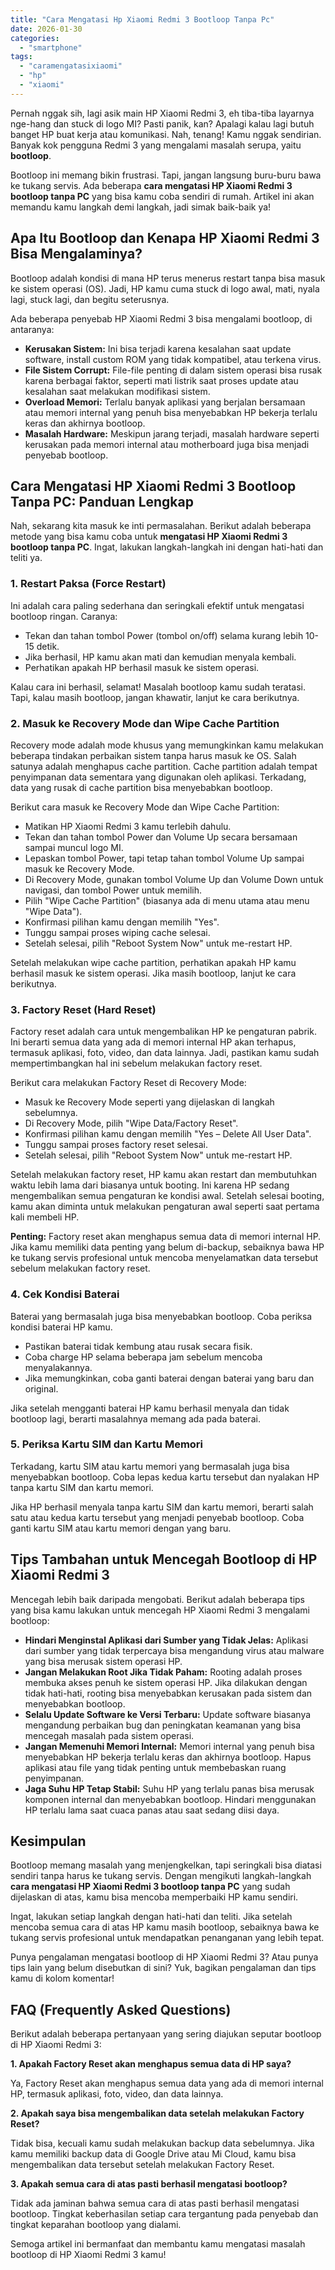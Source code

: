 ```yaml
---
title: "Cara Mengatasi Hp Xiaomi Redmi 3 Bootloop Tanpa Pc"
date: 2026-01-30
categories: 
  - "smartphone"
tags: 
  - "caramengatasixiaomi"
  - "hp"
  - "xiaomi"
---
```


Pernah nggak sih, lagi asik main HP Xiaomi Redmi 3, eh tiba-tiba layarnya nge-hang dan stuck di logo MI? Pasti panik, kan? Apalagi kalau lagi butuh banget HP buat kerja atau komunikasi. Nah, tenang! Kamu nggak sendirian. Banyak kok pengguna Redmi 3 yang mengalami masalah serupa, yaitu **bootloop**.

Bootloop ini memang bikin frustrasi. Tapi, jangan langsung buru-buru bawa ke tukang servis. Ada beberapa **cara mengatasi HP Xiaomi Redmi 3 bootloop tanpa PC** yang bisa kamu coba sendiri di rumah. Artikel ini akan memandu kamu langkah demi langkah, jadi simak baik-baik ya!

## Apa Itu Bootloop dan Kenapa HP Xiaomi Redmi 3 Bisa Mengalaminya?

Bootloop adalah kondisi di mana HP terus menerus restart tanpa bisa masuk ke sistem operasi (OS). Jadi, HP kamu cuma stuck di logo awal, mati, nyala lagi, stuck lagi, dan begitu seterusnya.

Ada beberapa penyebab HP Xiaomi Redmi 3 bisa mengalami bootloop, di antaranya:

- **Kerusakan Sistem:** Ini bisa terjadi karena kesalahan saat update software, install custom ROM yang tidak kompatibel, atau terkena virus.
- **File Sistem Corrupt:** File-file penting di dalam sistem operasi bisa rusak karena berbagai faktor, seperti mati listrik saat proses update atau kesalahan saat melakukan modifikasi sistem.
- **Overload Memori:** Terlalu banyak aplikasi yang berjalan bersamaan atau memori internal yang penuh bisa menyebabkan HP bekerja terlalu keras dan akhirnya bootloop.
- **Masalah Hardware:** Meskipun jarang terjadi, masalah hardware seperti kerusakan pada memori internal atau motherboard juga bisa menjadi penyebab bootloop.

## Cara Mengatasi HP Xiaomi Redmi 3 Bootloop Tanpa PC: Panduan Lengkap

Nah, sekarang kita masuk ke inti permasalahan. Berikut adalah beberapa metode yang bisa kamu coba untuk **mengatasi HP Xiaomi Redmi 3 bootloop tanpa PC**. Ingat, lakukan langkah-langkah ini dengan hati-hati dan teliti ya.

### 1\. Restart Paksa (Force Restart)

Ini adalah cara paling sederhana dan seringkali efektif untuk mengatasi bootloop ringan. Caranya:

- Tekan dan tahan tombol Power (tombol on/off) selama kurang lebih 10-15 detik.
- Jika berhasil, HP kamu akan mati dan kemudian menyala kembali.
- Perhatikan apakah HP berhasil masuk ke sistem operasi.

Kalau cara ini berhasil, selamat! Masalah bootloop kamu sudah teratasi. Tapi, kalau masih bootloop, jangan khawatir, lanjut ke cara berikutnya.

### 2\. Masuk ke Recovery Mode dan Wipe Cache Partition

Recovery mode adalah mode khusus yang memungkinkan kamu melakukan beberapa tindakan perbaikan sistem tanpa harus masuk ke OS. Salah satunya adalah menghapus cache partition. Cache partition adalah tempat penyimpanan data sementara yang digunakan oleh aplikasi. Terkadang, data yang rusak di cache partition bisa menyebabkan bootloop.

Berikut cara masuk ke Recovery Mode dan Wipe Cache Partition:

- Matikan HP Xiaomi Redmi 3 kamu terlebih dahulu.
- Tekan dan tahan tombol Power dan Volume Up secara bersamaan sampai muncul logo MI.
- Lepaskan tombol Power, tapi tetap tahan tombol Volume Up sampai masuk ke Recovery Mode.
- Di Recovery Mode, gunakan tombol Volume Up dan Volume Down untuk navigasi, dan tombol Power untuk memilih.
- Pilih "Wipe Cache Partition" (biasanya ada di menu utama atau menu "Wipe Data").
- Konfirmasi pilihan kamu dengan memilih "Yes".
- Tunggu sampai proses wiping cache selesai.
- Setelah selesai, pilih "Reboot System Now" untuk me-restart HP.

Setelah melakukan wipe cache partition, perhatikan apakah HP kamu berhasil masuk ke sistem operasi. Jika masih bootloop, lanjut ke cara berikutnya.

### 3\. Factory Reset (Hard Reset)

Factory reset adalah cara untuk mengembalikan HP ke pengaturan pabrik. Ini berarti semua data yang ada di memori internal HP akan terhapus, termasuk aplikasi, foto, video, dan data lainnya. Jadi, pastikan kamu sudah mempertimbangkan hal ini sebelum melakukan factory reset.

Berikut cara melakukan Factory Reset di Recovery Mode:

- Masuk ke Recovery Mode seperti yang dijelaskan di langkah sebelumnya.
- Di Recovery Mode, pilih "Wipe Data/Factory Reset".
- Konfirmasi pilihan kamu dengan memilih "Yes – Delete All User Data".
- Tunggu sampai proses factory reset selesai.
- Setelah selesai, pilih "Reboot System Now" untuk me-restart HP.

Setelah melakukan factory reset, HP kamu akan restart dan membutuhkan waktu lebih lama dari biasanya untuk booting. Ini karena HP sedang mengembalikan semua pengaturan ke kondisi awal. Setelah selesai booting, kamu akan diminta untuk melakukan pengaturan awal seperti saat pertama kali membeli HP.

**Penting:** Factory reset akan menghapus semua data di memori internal HP. Jika kamu memiliki data penting yang belum di-backup, sebaiknya bawa HP ke tukang servis profesional untuk mencoba menyelamatkan data tersebut sebelum melakukan factory reset.

### 4\. Cek Kondisi Baterai

Baterai yang bermasalah juga bisa menyebabkan bootloop. Coba periksa kondisi baterai HP kamu.

- Pastikan baterai tidak kembung atau rusak secara fisik.
- Coba charge HP selama beberapa jam sebelum mencoba menyalakannya.
- Jika memungkinkan, coba ganti baterai dengan baterai yang baru dan original.

Jika setelah mengganti baterai HP kamu berhasil menyala dan tidak bootloop lagi, berarti masalahnya memang ada pada baterai.

### 5\. Periksa Kartu SIM dan Kartu Memori

Terkadang, kartu SIM atau kartu memori yang bermasalah juga bisa menyebabkan bootloop. Coba lepas kedua kartu tersebut dan nyalakan HP tanpa kartu SIM dan kartu memori.

Jika HP berhasil menyala tanpa kartu SIM dan kartu memori, berarti salah satu atau kedua kartu tersebut yang menjadi penyebab bootloop. Coba ganti kartu SIM atau kartu memori dengan yang baru.

## Tips Tambahan untuk Mencegah Bootloop di HP Xiaomi Redmi 3

Mencegah lebih baik daripada mengobati. Berikut adalah beberapa tips yang bisa kamu lakukan untuk mencegah HP Xiaomi Redmi 3 mengalami bootloop:

- **Hindari Menginstal Aplikasi dari Sumber yang Tidak Jelas:** Aplikasi dari sumber yang tidak terpercaya bisa mengandung virus atau malware yang bisa merusak sistem operasi HP.
- **Jangan Melakukan Root Jika Tidak Paham:** Rooting adalah proses membuka akses penuh ke sistem operasi HP. Jika dilakukan dengan tidak hati-hati, rooting bisa menyebabkan kerusakan pada sistem dan menyebabkan bootloop.
- **Selalu Update Software ke Versi Terbaru:** Update software biasanya mengandung perbaikan bug dan peningkatan keamanan yang bisa mencegah masalah pada sistem operasi.
- **Jangan Memenuhi Memori Internal:** Memori internal yang penuh bisa menyebabkan HP bekerja terlalu keras dan akhirnya bootloop. Hapus aplikasi atau file yang tidak penting untuk membebaskan ruang penyimpanan.
- **Jaga Suhu HP Tetap Stabil:** Suhu HP yang terlalu panas bisa merusak komponen internal dan menyebabkan bootloop. Hindari menggunakan HP terlalu lama saat cuaca panas atau saat sedang diisi daya.

## Kesimpulan

Bootloop memang masalah yang menjengkelkan, tapi seringkali bisa diatasi sendiri tanpa harus ke tukang servis. Dengan mengikuti langkah-langkah **cara mengatasi HP Xiaomi Redmi 3 bootloop tanpa PC** yang sudah dijelaskan di atas, kamu bisa mencoba memperbaiki HP kamu sendiri.

Ingat, lakukan setiap langkah dengan hati-hati dan teliti. Jika setelah mencoba semua cara di atas HP kamu masih bootloop, sebaiknya bawa ke tukang servis profesional untuk mendapatkan penanganan yang lebih tepat.

Punya pengalaman mengatasi bootloop di HP Xiaomi Redmi 3? Atau punya tips lain yang belum disebutkan di sini? Yuk, bagikan pengalaman dan tips kamu di kolom komentar!

## FAQ (Frequently Asked Questions)

Berikut adalah beberapa pertanyaan yang sering diajukan seputar bootloop di HP Xiaomi Redmi 3:

**1\. Apakah Factory Reset akan menghapus semua data di HP saya?**

Ya, Factory Reset akan menghapus semua data yang ada di memori internal HP, termasuk aplikasi, foto, video, dan data lainnya.

**2\. Apakah saya bisa mengembalikan data setelah melakukan Factory Reset?**

Tidak bisa, kecuali kamu sudah melakukan backup data sebelumnya. Jika kamu memiliki backup data di Google Drive atau Mi Cloud, kamu bisa mengembalikan data tersebut setelah melakukan Factory Reset.

**3\. Apakah semua cara di atas pasti berhasil mengatasi bootloop?**

Tidak ada jaminan bahwa semua cara di atas pasti berhasil mengatasi bootloop. Tingkat keberhasilan setiap cara tergantung pada penyebab dan tingkat keparahan bootloop yang dialami.

Semoga artikel ini bermanfaat dan membantu kamu mengatasi masalah bootloop di HP Xiaomi Redmi 3 kamu!
